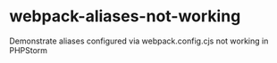 # webpack-aliases-not-working
Demonstrate aliases configured via webpack.config.cjs not working in PHPStorm
